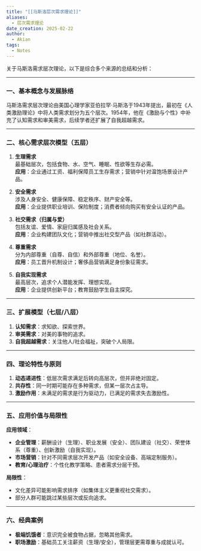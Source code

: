 ```yaml
---
title: "[[马斯洛层次需求理论]]"
aliases:
  - 层次需求理论
date_creation: 2025-02-22
author:
  - Akian
tags:
  - Notes
---
```

 
 
关于马斯洛需求层次理论，以下是综合多个来源的总结和分析：
 
---
### 一、基本概念与发展脉络 
马斯洛需求层次理论由美国心理学家亚伯拉罕·马斯洛于1943年提出，最初在《人类激励理论》中将人类需求划分为五个层次。1954年，他在《激励与个性》中补充了认知需求和审美需求，后续学者还扩展了自我超越需求。
 
---
### 二、核心需求层次模型（五层）
1. **生理需求**  
   最基础层次，包括食物、水、空气、睡眠、性欲等生存必需。  
   **应用**：企业通过工资、福利保障员工生存需求；营销中针对温饱场景设计产品。
 
2. **安全需求**  
   涉及人身安全、健康保障、稳定秩序、财产安全等。  
   **应用**：企业提供职业培训、保险制度；消费者倾向购买有安全认证的产品。
 
3. **社交需求（归属与爱）**  
   包括友谊、爱情、家庭归属感及社会关系。  
   **应用**：企业构建团队文化；营销中推出社交型产品（如社群活动）。
 
4. **尊重需求**  
   分为内部尊重（自尊、自信）和外部尊重（地位、名誉）。  
   **应用**：员工晋升机制设计；奢侈品营销满足身份象征需求。
 
5. **自我实现需求**  
   最高层次，追求个人潜能发挥、理想实现。  
   **应用**：企业提供创新平台；教育鼓励学生自主探究。
 
---
### 三、扩展模型（七层/八层）
1. **认知需求**：求知欲、探索世界。
2. **审美需求**：对美的事物的追求。
3. **自我超越需求**：关注他人/社会福祉，突破个人局限。
 
---
### 四、理论特性与原则 
1. **动态递进性**：低层次需求满足后转向高层次，但并非绝对固定。
2. **共存性**：同一时期可能存在多种需求，但某一层次占主导。
3. **激励作用**：未满足的需求是行为驱动力，已满足的需求失去激励性。
 
---
### 五、应用价值与局限性 
**应用领域**：  
- **企业管理**：薪酬设计（生理）、职业发展（安全）、团队建设（社交）、荣誉体系（尊重）、创新激励（自我实现）。
- **市场营销**：针对不同需求层次开发产品（如安全设备、高端定制服务）。
- **教育/心理治疗**：个性化教学策略、患者需求分层干预。
 
**局限性**：  
- 文化差异可能影响需求排序（如集体主义更重视社交需求）。
- 部分人群可能跳过某些层次或反向追求。
 
---
### 六、经典案例 
- **极端饥饿者**：意识完全被食物占据，忽略其他需求。
- **职场激励**：基础员工关注薪资（生理/安全），管理层更需尊重与成就认可。
 